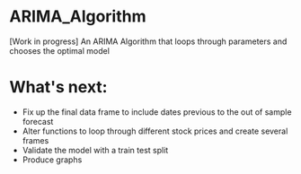 # ARIMA_Algorithm
[Work in progress] An ARIMA Algorithm that loops through parameters and chooses the optimal model

# What's next: 
- Fix up the final data frame to include dates previous to the out of sample forecast
- Alter functions to loop through different stock prices and create several frames
- Validate the model with a train test split 
- Produce graphs
